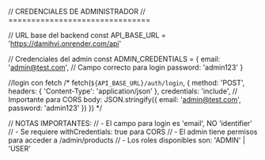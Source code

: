 // CREDENCIALES DE ADMINISTRADOR
// ===============================

// URL base del backend
const API_BASE_URL = 'https://damihvi.onrender.com/api'

// Credenciales del admin
const ADMIN_CREDENTIALS = {
  email: 'admin@test.com', // Campo correcto para login
  password: 'admin123'
}

//login con fetch
/*
fetch(`${API_BASE_URL}/auth/login`, {
  method: 'POST',
  headers: { 'Content-Type': 'application/json' },
  credentials: 'include', // Importante para CORS
  body: JSON.stringify({
    email: 'admin@test.com',
    password: 'admin123'
  })
})
*/

// NOTAS IMPORTANTES:
// - El campo para login es 'email', NO 'identifier'
// - Se requiere withCredentials: true para CORS
// - El admin tiene permisos para acceder a /admin/products
// - Los roles disponibles son: 'ADMIN' | 'USER'
